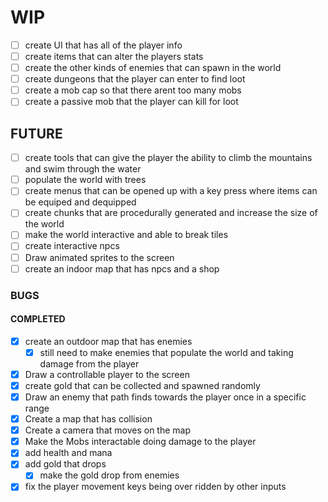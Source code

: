 # WIP
- [ ] create UI that has all of the player info
- [ ] create items that can alter the players stats
- [ ] create the other kinds of enemies that can spawn in the world
- [ ] create dungeons that the player can enter to find loot
- [ ] create a mob cap so that there arent too many mobs
- [ ] create a passive mob that the player can kill for loot
## FUTURE
- [ ] create tools that can give the player the ability
to climb the mountains and swim through the water
- [ ] populate the world with trees
- [ ] create menus that can be opened up with a key press
where items can be equiped and dequipped
- [ ] create chunks that are procedurally generated and increase
the size of the world
- [ ] make the world interactive and able to break tiles
- [ ] create interactive npcs
- [ ] Draw animated sprites to the screen
- [ ] create an indoor map that has npcs and a shop
### BUGS
#### COMPLETED
- [x] create an outdoor map that has enemies
    - [x] still need to make enemies that populate the world and taking damage from the player
- [x] Draw a controllable player to the screen
- [x] create gold that can be collected and spawned randomly
- [x] Draw an enemy that path finds towards the player once in a
specific range
- [x] Create a map that has collision
- [x] Create a camera that moves on the map
- [x] Make the Mobs interactable doing damage to the player
- [x] add health and mana
- [x] add gold that drops
    - [x] make the gold drop from enemies
- [x] fix the player movement keys being over ridden by other inputs
